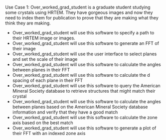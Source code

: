 Use Case 1: Over_worked_grad_student is a graduate student studying some crystals using HRTEM. They have gorgeous images and now they need to index them for publication to prove that they are making what they think they are making.  

* Over_worked_grad_student will use this software to specify a path to their HRTEM image or images.
* Over_worked_grad_student will use this software to generate an FFT of their image
* Over_worked_grad_student will use the user interface to select planes and set the scale of their image
* Over_worked_grad_student will use this software to calculate the angles between planes in their FFT
* Over_worked_grad_student will use this software to calculate the d spacing of each plane in their FFT
* Over_worked_grad_student will use this software to query the American Mineral Society database to retrieve structures that might match their crystal
* Over_worked_grad_student will use this software to calculate the angles between planes based on the American Mineral Society database information and verify that they have a good match
* Over_worked_grad_student will use this software to calculate the zone axis based on the best match
* Over_worked_grad_student will use this software to generate a plot of their FFT with an indexed zone axis
